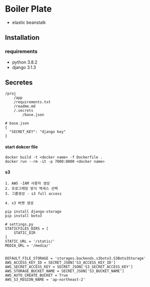 # Boiler Plate
- elastic beanstalk
## Installation

### requirements

- python 3.8.2
- django 3.1.3

## Secretes
```
/proj
	/app
	/requirements.txt
	/readme.md
	/.secrets
		/base.json

# base.json
{
  "SECRET_KEY": "django key"
}
```


#### start dokcer file
```shell script
docker build -t <docker name> -f Dockerfile .
docker run --rm -it -p 7000:8000 <docker name>

```

#### s3 
```shell
1. AWS -IAM 사용자 생성  
2. 프로그래밍 방식 엑세스 선택
3. 그룹생성 - s3 full access

4. s3 버켓 생성

pip install django-storage
pip install boto3

# settings.py
STATICFILES_DIRS = [
    STATIC_DIR
]
STATIC_URL = '/static/'
MEDIA_URL = '/media/'


DEFAULT_FILE_STORAGE = 'storages.backends.s3boto3.S3Boto3Storage'
AWS_ACCESS_KEY_ID = SECRET_JSON['S3_ACCESS_KEY_ID']
AWS_SECRET_ACCESS_KEY = SECRET_JSON['S3_SECRET_ACCESS_KEY']
AWS_STORAGE_BUCKET_NAME = SECRET_JSON['S3_BUCKET_NAME']
AWS_AUTO_CREATE_BUCKET = True
AWS_S3_REGION_NAME = 'ap-northeast-2'

```
